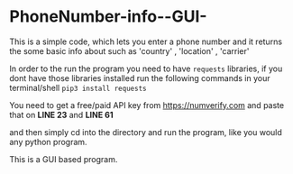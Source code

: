 # PhoneNumber-info--GUI-

This is a simple code, which lets you enter a phone number and it returns the some basic info about such as 'country' , 'location' , 'carrier'

In order to the run the program you need to have `requests` libraries, if you dont have those libraries installed run the following commands in your 
terminal/shell 
`pip3 install requests`

You need to get a free/paid API key from https://numverify.com and paste that on **LINE 23** and **LINE 61**

and then simply cd into the directory and run the program, like you would any python program.

This is a GUI based program.
